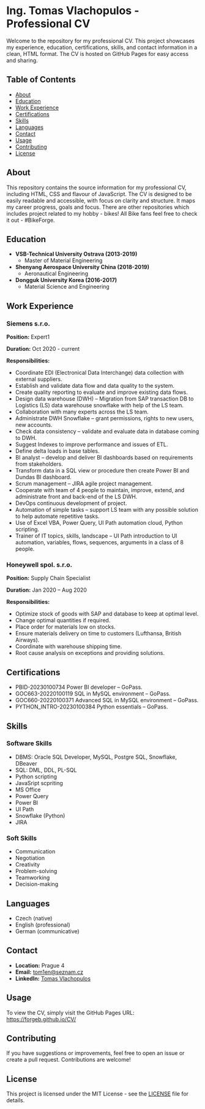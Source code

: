 # Ing. Tomas Vlachopulos - Professional CV

Welcome to the repository for my professional CV. This project showcases my experience, education, certifications, skills, and contact information in a clean, HTML format. The CV is hosted on GitHub Pages for easy access and sharing.

## Table of Contents

- [About](#about)
- [Education](#education)
- [Work Experience](#work-experience)
- [Certifications](#certifications)
- [Skills](#skills)
- [Languages](#languages)
- [Contact](#contact)
- [Usage](#usage)
- [Contributing](#contributing)
- [License](#license)

## About

This repository contains the source information for my professional CV, including HTML, CSS and flavour of JavaScript. The CV is designed to be easily readable and accessible, with focus on clarity and structure.
It maps my career progress, goals and focus.
There are other repositories which includes project related to my hobby - bikes!
All Bike fans feel free to check it out - #BikeForge.

## Education

- **VSB-Technical University Ostrava (2013-2019)**
  - Master of Material Engineering
- **Shenyang Aerospace University China (2018-2019)**
  - Aeronautical Engineering
- **Dongguk University Korea (2016-2017)**
  - Material Science and Engineering
## Work Experience

### Siemens s.r.o.
**Position:** Expert1

**Duration:** Oct 2020 - current

**Responsibilities:**
- Coordinate EDI (Electronical Data Interchange) data collection with external suppliers.
- Establish and validate data flow and data quality to the system.
- Create quality reporting to evaluate and improve existing data flows.
- Design data warehouse (DWH) – Migration from SAP transaction DB to Logistics (LS) data warehouse snowflake with help of the LS team.
- Collaboration with many experts across the LS team.
- Administrate DWH Snowflake – grant permissions, rights to new users, new accounts.
- Check data consistency – validate and evaluate data in database coming to DWH.
- Suggest Indexes to improve performance and issues of ETL.
- Define delta loads in base tables.
- BI analyst – develop and deliver BI dashboards based on requirements from stakeholders.
- Transform data in a SQL view or procedure then create Power BI and Dundas BI dashboard.
- Scrum management – JIRA agile project management.
- Cooperate with team of 4 people to maintain, improve, extend, and administrate front and back-end of the LS DWH.
- DevOps continuous development of project.
- Automation of simple tasks – support LS team with any possible solution to help automate repetitive tasks.
- Use of Excel VBA, Power Query, UI Path automation cloud, Python scripting.
- Trainer of IT topics, skills, landscape – UI Path introduction to UI automation, variables, flows, sequences, arguments in a class of 8 people.

### Honeywell spol. s.r.o.
**Position:** Supply Chain Specialist

**Duration:** Jan 2020 – Aug 2020

**Responsibilities:**
- Optimize stock of goods with SAP and database to keep at optimal level.
- Change optimal quantities if required.
- Place order for materials low on stocks.
- Ensure materials delivery on time to customers (Lufthansa, British Airways).
- Coordinate with warehouse shipping time.
- Root cause analysis on exceptions and providing solutions.

## Certifications

- PBID-20230100734 Power BI developer – GoPass.
- GOC663-20220100119 SQL in MySQL environment – GoPass.
- GOC660-20220100371 Advanced SQL in MySQL environment – GoPass.
- PYTHON_INTRO-20230100384 Python essentials – GoPass.

## Skills

### Software Skills
- DBMS: Oracle SQL Developer, MySQL, Postgre SQL, Snowflake, DBeaver
- SQL: DML, DDL, PL-SQL
- Python scripting
- JavaSript scpriting
- MS Office
- Power Query
- Power BI
- UI Path
- Snowflake (Python)
- JIRA

### Soft Skills
- Communication
- Negotiation
- Creativity
- Problem-solving
- Teamworking
- Decision-making

## Languages

- Czech (native)
- English (professional)
- German (communicative)

## Contact

- **Location:** Prague 4
- **Email:** [tom1en@seznam.cz](mailto:tom1en@seznam.cz)
- **LinkedIn:** <a href="https://www.linkedin.com/in/tomas-vlachopulos/" target="_blank">Tomas Vlachopulos</a>

## Usage

To view the CV, simply visit the GitHub Pages URL: <a href="https://forgeb.github.io/CV/" target="_blank">https://forgeb.github.io/CV/</a>

## Contributing

If you have suggestions or improvements, feel free to open an issue or create a pull request. Contributions are welcome!

## License

This project is licensed under the MIT License - see the [LICENSE](LICENSE) file for details.
